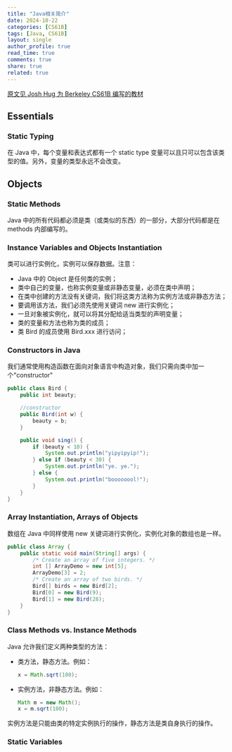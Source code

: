 ```yaml
---
title: "Java相关简介"
date: 2024-10-22
categories: [CS61B]
tags: [Java, CS61B]
layout: single
author_profile: true
read_time: true
comments: true
share: true
related: true
---
```


[原文见 Josh Hug 为 Berkeley CS61B 编写的教材](https://joshhug.gitbooks.io/hug61b/content/)

## Essentials

### Static Typing

在 Java 中，每个变量和表达式都有一个 static type 变量可以且只可以包含该类型的值。另外，变量的类型永远不会改变。

## Objects

### Static Methods

Java 中的所有代码都必须是类（或类似的东西）的一部分，大部分代码都是在 methods 内部编写的。

### Instance Variables and Objects Instantiation

类可以进行实例化，实例可以保存数据。注意：<br>

- Java 中的 Object 是任何类的实例；
- 类中自己的变量，也称实例变量或非静态变量，必须在类中声明；
- 在类中创建的方法没有关键词，我们将这类方法称为实例方法或非静态方法；
- 要调用该方法，我们必须先使用关键词 new 进行实例化；
- 一旦对象被实例化，就可以将其分配给适当类型的声明变量；
- 类的变量和方法也称为类的成员；
- 类 Bird 的成员使用 Bird.xxx 进行访问；

### Constructors in Java

我们通常使用构造函数在面向对象语言中构造对象，我们只需向类中加一个"constructor"

```java
public class Bird {
    public int beauty;

    //constructor
    public Bird(int w) {
        beauty = b;
    }

    public void sing() {
        if (beauty < 10) {
            System.out.println("yipyipyip!");
        } else if (beauty < 30) {
            System.out.println("ye. ye.");
        } else {
            System.out.println("boooooool!");
        }
    }
}
```

### Array Instantiation, Arrays of Objects

数组在 Java 中同样使用 new 关键词进行实例化，实例化对象的数组也是一样。

```java
public class Array {
    public static void main(String[] args) {
        /* Create an array of five integers. */
        int [] ArrayDemo = new int[5];
        ArrayDemo[3] = 2;
        /* Create an array of two birds. */
        Bird[] birds = new Bird[2];
        Bird[0] = new Bird(9);
        Bird[1] = new Bird(28);
    }
}
```

### Class Methods vs. Instance Methods

Java 允许我们定义两种类型的方法：

- 类方法，静态方法。例如：

  ```java
  x = Math.sqrt(100);
  ```

- 实例方法，非静态方法。例如：

  ```java
  Math m = new Math();
  x = m.sqrt(100);
  ```

实例方法是只能由类的特定实例执行的操作，静态方法是类自身执行的操作。

### Static Variables
